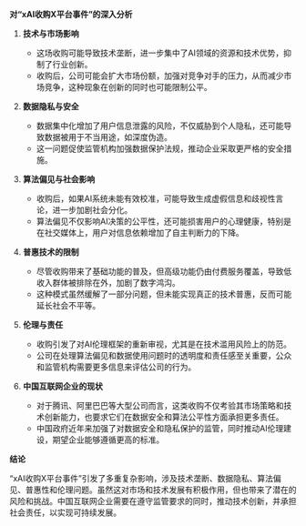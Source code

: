 **对“xAI收购X平台事件”的深入分析**

1. **技术与市场影响**
   - 这场收购可能导致技术垄断，进一步集中了AI领域的资源和技术优势，抑制了行业创新。
   - 收购后，公司可能会扩大市场份额，加强对竞争对手的压力，从而减少市场竞争，这种现象在创新的同时也可能限制公平。

2. **数据隐私与安全**
   - 数据集中化增加了用户信息泄露的风险，不仅威胁到个人隐私，还可能导致数据被用于不当用途，如深度伪造。
   - 这一问题促使监管机构加强数据保护法规，推动企业采取更严格的安全措施。

3. **算法偏见与社会影响**
   - 收购后，如果AI系统未能有效校准，可能导致生成虚假信息和歧视性言论，进一步加剧社会分化。
   - 算法偏见不仅影响AI决策的公平性，还可能损害用户的心理健康，特别是在社交媒体上，用户对信息依赖增加了自主判断力的下降。

4. **普惠技术的限制**
   - 尽管收购带来了基础功能的普及，但高级功能仍由付费服务覆盖，导致低收入群体被排除在外，加剧了数字鸿沟。
   - 这种模式虽然缓解了一部分问题，但未能实现真正的技术普惠，反而可能延长社会不平等。

5. **伦理与责任**
   - 收购引发了对AI伦理框架的重新审视，尤其是在技术滥用风险上的防范。
   - 公司在处理算法偏见和数据使用问题时的透明度和责任感至关重要，公众和监管机构需要更多信息来评估公司的行为。

6. **中国互联网企业的现状**
   - 对于腾讯、阿里巴巴等大型公司而言，这类收购不仅考验其市场策略和技术创新能力，也要求它们在数据安全和算法公平性方面承担更多责任。
   - 中国政府近年来加强了对数据安全和隐私保护的监管，同时推动AI伦理建设，期望企业能够遵循更高的标准。

**结论**

“xAI收购X平台事件”引发了多重复杂影响，涉及技术垄断、数据隐私、算法偏见、普惠性和伦理问题。虽然这对市场和技术发展有积极作用，但也带来了潜在的风险和挑战。中国互联网企业需要在遵守监管要求的同时，推动技术创新，并承担社会责任，以实现可持续发展。